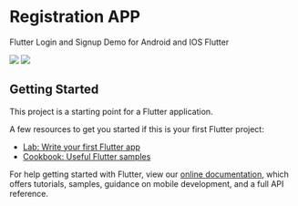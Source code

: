 # Registration APP

Flutter Login and Signup Demo for Android and IOS Flutter





<p float="left">
   <img src="https://user-images.githubusercontent.com/57150383/116878277-91d91080-ac38-11eb-89e4-aa9e16b42a13.png" >
   <img src="https://user-images.githubusercontent.com/57150383/116878293-96052e00-ac38-11eb-9f69-ddb19405b525.png" >
</p>




 

## Getting Started

This project is a starting point for a Flutter application.

A few resources to get you started if this is your first Flutter project:

- [Lab: Write your first Flutter app](https://flutter.dev/docs/get-started/codelab)
- [Cookbook: Useful Flutter samples](https://flutter.dev/docs/cookbook)

For help getting started with Flutter, view our
[online documentation](https://flutter.dev/docs), which offers tutorials,
samples, guidance on mobile development, and a full API reference.
